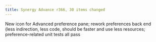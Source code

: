 ```yaml
---
title: Synergy Advance r366, 30 items changed
---
```


New icon for Advanced preference pane; rework preferences back end (less indirection, less code, should be faster and use less resources; preference-related unit tests all pass
